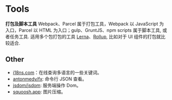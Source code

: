 # Tools

**打包及脚本工具** Webpack、Parcel 属于打包工具，Webpack 以 JavaScript 为入口，Parcel 以 HTML 为入口；gulp、GruntJS、npm scripts 属于脚本工具, 或者任务工具. 适用多个包打包的工具 [Lerna](https://github.com/lerna/lerna)、[Rollup](https://github.com/rollup/rollup), 比如对于 UI 组件的打包就比较适合.

## Other

* [i18ns.com](https://i18ns.com)：在线查询多语言的一些关键词。
* [antonmedv/fx](https://github.com/antonmedv/fx): 命令行 JSON 查看。
* [jsdom/jsdom](https://github.com/jsdom/jsdom): 服务端操作 Dom。
* [squoosh.app](https://squoosh.app/): 图片压缩。
